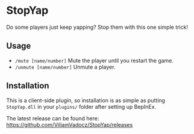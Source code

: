 # StopYap

Do some players just keep yapping? Stop them with this one simple trick!

## Usage
- `/mute [name/number]` Mute the player until you restart the game.
- `/unmute [name/number]` Unmute a player.

## Installation
This is a client-side plugin, so installation is as simple as putting `StopYap.dll` in your `plugins/` folder after setting up BepInEx.

The latest release can be found here: https://github.com/ViliamVadocz/StopYap/releases
